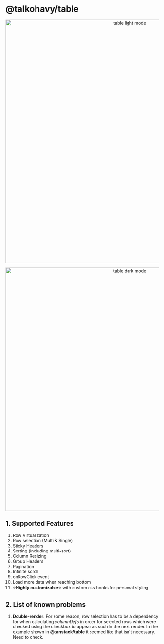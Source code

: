 # @talkohavy/table

<p align="center">
  <img src="https://i.ibb.co/n3bF7yS/table-light.png" width="800" alt="table light mode" />
</p>

<p align="center">
  <img src="https://i.ibb.co/hXB4MCf/table-light.png" width="800" alt="table dark mode" />
</p>

## 1. Supported Features

1. Row Virtualization
2. Row selection (Multi & Single)
3. Sticky Headers
4. Sorting (including multi-sort)
5. Column Resizing
6. Group Headers
7. Pagination
8. Infinite scroll
9. onRowClick event
10. Load more data when reaching bottom
11. ⭐️**Highly customizable**⭐️ with custom css hooks for personal styling

## 2. List of known problems

1. **Double-render**. For some reason, row selection has to be a dependency for when calculating _columnDefs_ in order for selected rows which were checked using the checkbox to appear as such in the next render. In the example shown in **@tanstack/table** it seemed like that isn't necessary. Need to check.

